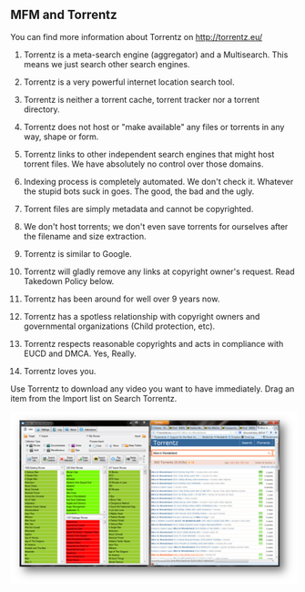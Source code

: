## MFM and Torrentz

You can find more information about Torrentz on http://torrentz.eu/

1. Torrentz is a meta-search engine (aggregator) and a Multisearch. This means we just search other search engines.

2. Torrentz is a very powerful internet location search tool.

3. Torrentz is neither a torrent cache, torrent tracker nor a torrent directory.

4. Torrentz does not host or "make available" any files or torrents in any way, shape or form.

5. Torrentz links to other independent search engines that might host torrent files. We have absolutely no control over those domains.

6. Indexing process is completely automated. We don't check it. Whatever the stupid bots suck in goes. The good, the bad and the ugly.

7. Torrent files are simply metadata and cannot be copyrighted.

8. We don't host torrents; we don't even save torrents for ourselves after the filename and size extraction.

9. Torrentz is similar to Google.

10. Torrentz will gladly remove any links at copyright owner's request. Read Takedown Policy below.

11. Torrentz has been around for well over 9 years now.

12. Torrentz has a spotless relationship with copyright owners and governmental organizations (Child protection, etc).

13.	Torrentz respects reasonable copyrights and acts in compliance with EUCD and DMCA. Yes, Really.

14.	Torrentz loves you.

Use Torrentz to download any video you want to have immediately.  Drag an item from the Import list on Search Torrentz.

[![MFM & Torrentz](../images/MFM_Torrentz.jpg)](../images/MFM_Torrentz.jpg)


